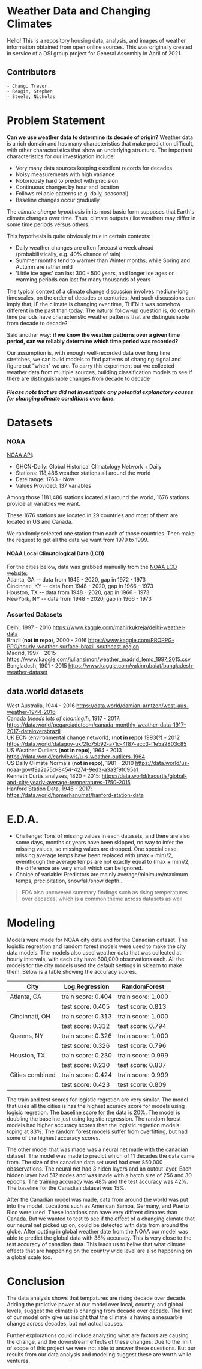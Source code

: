 # Weather Data and Changing Climates

Hello! This is a repository housing data, analysis, and images of weather information obtained from open online sources.  This was originally created in service of a DSI group project for General Assembly in April of 2021. <!-- the weather was beautiful -->

Contributors
-
    - Chang, Trevor
    - Reagin, Stephen
    - Steele, Nicholas
# Problem Statement

**Can we use weather data to determine its decade of origin?**
Weather data is a rich domain and has many characteristics that make prediction difficult, with other characteristics that show an underlying structure. The important characteristics for our investigation include:
- Very many data sources keeping excellent records for decades
- Noisy measurements with high variance
- Notoriously hard to predict with precision
- Continuous changes by hour and location
- Follows reliable patterns (e.g. daily, seasonal)
- Baseline changes occur gradually

The *climate change hypothesis* in its most basic form supposes that Earth's climate changes over time. Thus, climate outputs (like weather) may differ in some time periods versus others. 

This hypothesis is quite obviously true in certain contexts: 
- Daily weather changes are often forecast a week ahead (probabilistically, e.g. 40% chance of rain)
- Summer months tend to warmer than Winter months; while Spring and Autumn are rather mild
- 'Little ice ages' can last 300 - 500 years, and longer ice ages or warming periods can last for many thousands of years

The typical context of a climate change discussion involves medium-long timescales, on the order of decades or centuries.  And such discussions can imply that, IF the climate is changing over time, THEN it was somehow different in the past than today. The natural follow-up question is, do certain time periods have characteristic weather patterns that are distinguishable from decade to decade?

Said another way: **if we know the weather patterns over a given time period, can we reliably determine which time period was recorded?**

Our assumption is, with enough well-recorded data over long time stretches, we can build models to find patterns of changing signal and figure out "when" we are.  To carry this experiment out we collected weather data from multiple sources, building classification models to see if there are distinguishable changes from decade to decade

##### Please note that we did not investigate any potential *explanatory causes* for changing climate conditions over time.

# Datasets

### NOAA

[NOAA API](https://www.ncdc.noaa.gov/cdo-web/webservices/v2):
- GHCN-Daily: Global Historical Climatology Network + Daily
- Stations: 118,486 weather stations all around the world
- Date range: 1763 - Now
- Values Provided: 137 variables

Among those 1181,486 stations located all around the world, 1676 stations provide all variables we want. 

These 1676 stations are located in 29 countries and most of them are located in US and Canada.

We randomly selected one station from each of those countries. Then make the request to get all the data we want from 1979 to 1999.

#### NOAA Local Climatological Data (LCD)
For the cities below, data was grabbed manually from the [NOAA LCD website:](https://www.ncdc.noaa.gov/cdo-web/datatools/lcd) <br>
Atlanta, GA -- data from 1945 - 2020, gap in 1972 - 1973 <br>
Cincinnati, KY -- data from 1948 - 2020, gap in 1966 - 1973 <br>
Houston, TX -- data from 1948 - 2020, gap in 1966 - 1973 <br>
NewYork, NY -- data from 1948 - 2020, gap in 1966 - 1973 <br>


### Assorted Datasets

Delhi, 1997 - 2016 https://www.kaggle.com/mahirkukreja/delhi-weather-data <br>
Brazil (**not in repo**), 2000 - 2016 https://www.kaggle.com/PROPPG-PPG/hourly-weather-surface-brazil-southeast-region <br>
Madrid, 1997 - 2015 https://www.kaggle.com/juliansimon/weather_madrid_lemd_1997_2015.csv <br>
Bangladesh, 1901 - 2015 https://www.kaggle.com/yakinrubaiat/bangladesh-weather-dataset <br>


## data.world datasets

West Australia, 1944 - 2016 https://data.world/damian-arntzen/west-aus-weather-1944-2016 <br>
Canada (*needs lots of cleaning!!*), 1917 - 2017: https://data.world/pegarciadotcom/canada-monthly-weather-data-1917-2017-dataloversbrazil <br>
UK ECN (environmental change network), (**not in repo**) 1993(?) - 2012 https://data.world/datagov-uk/2fc75b92-a71c-4f87-acc3-f1e5a2803c85 <br>
US Weather Outliers (**not in repo**), 1964 - 2013 https://data.world/carlvlewis/u-s-weather-outliers-1964 <br>
US Daily Climate Normals (**not in repo**), 1981 - 2010 https://data.world/us-noaa-gov/f9a2a75d-8454-4274-9ed3-a3a3f9f095a1 <br>
Kenneth Curtis analyses, 1820 - 2015: https://data.world/kacurtis/global-and-city-yearly-average-temperatures-1750-2015 <br>
Hanford Station Data, 1946 - 2017: https://data.world/homerhanumat/hanford-station-data <br>


# E.D.A.
- Challenge: Tons of missing values in each datasets, and there are also some days, months or years have been skipped, no way to infer the missing values, so missing values are dropped. One special case: missing average temps have been replaced with (max + min)/2, eventhough the average temps are not exactly equal to (max + min)/2, the difference are very small which can be ignored.
- Choice of variable: Predictors are mainly average/minimum/maximum temps, precipitation, snowfall/snow depth...
> EDA also uncovered summary findings such as rising temperatures over decades, which is a common theme across datasets as well

# Modeling
Models were made for NOAA city data and for the Canadian dataset. The logistic regrestion and random forest models were used to make the city data models. The models also used weather data that was collected at hourly intervals, with each city have 600,000 observations each. All the models for the city models used the default settings in sklearn to make them. Below is a table showing the accuracy scores. 

| City          | Log.Regression      | RandomForest     |
|---------------|---------------------|------------------|
|Atlanta, GA    | train score: 0.404  |train score: 1.000|
|               | test score:  0.405  |test score: 0.813 |
|Cincinnati, OH | train score: 0.313  |train score: 1.000|    
|               | test score:  0.312  |test score: 0.794 |
|Queens, NY     | train score: 0.326  |train score: 1.000|
|               | test score:  0.326  |test score: 0.796 |
|Houston, TX    | train score: 0.230  |train score: 0.999|
|               | test score:  0.230  |test score: 0.837 |
|Cities combined| train score: 0.424  |train score: 0.999|
|               | test score:  0.423  |test score: 0.809 |

The train and test scores for logistic regretion are very similar. The model that uses all the cities is has the highest acuracy score for models using logisic regretion. The baseline score for the data is 20%. The model is doubling the baseline just using logistic regression. The random forest models had higher accuracy scores than the logistic regretion models toping at 83%. The random forest models suffer from overfitting, but had some of the highest accuracy scores.

The other model that was made was a neural net made with the canadian dataset. The model was made to predict which of 11 decades the data came from. The size of the canadian data set used had over 850,000 obsservations. The neural net had 3 hiden layers and an outout layer. Each hidden layer had 512 nodes and was made with a batch size of 256 and 30 epochs. The training accuracy was 48% and the test accuracy was 42%. The baseline for the Canadian dataset was 15%. 

After the Canadian model was made, data from around the world was put into the model. Locations such as American Samoa, Germany, and Puerto Rico were used. These locations can have very diffrent climates than Canada. But we wanted to test to see if the effect of a changing climate that our neural net picked up on, could be detected with data from around the globe. After putting in global weather date from the NOAA our model was able to predict the global data with 38% accuracy. This is very close to the test accuracy of canadian data. This leads us to belive that what climate effects that are happening on the country wide level are also happening on a global scale too. 


# Conclusion 

The data analysis shows that tempatures are rising decade over decade. Adding the prdictive power of our model over local, country, and global levels, suggest the climate is changing from decade over decade. The limit of our model only give us insight that the climate is having a mesuarble change across decades, but not actual causes.  

Further explorations could include analyzing what are factors are causing the change, and the downstream effects of these changes. Due to the limit of scope of this project we were not able to answer these questions. But our results from our data analysis and modeling suggest these are worth while ventures.

